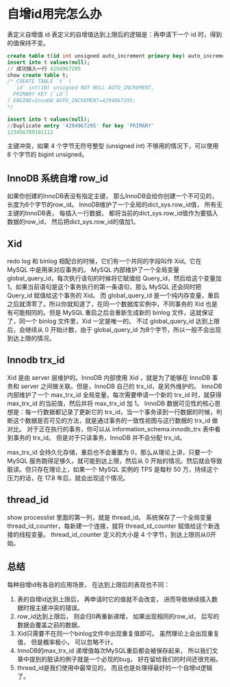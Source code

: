 # 自增id用完怎么办

表定义自增值 id
表定义的自增值达到上限后的逻辑是：再申请下一个 id 时，得到的值保持不变。

```sql
create table t(id int unsigned auto_increment primary key) auto_increment=4294967295;
insert into t values(null);
// 成功插入一行 4294967295
show create table t;
/* CREATE TABLE `t` (
  `id` int(10) unsigned NOT NULL AUTO_INCREMENT,
  PRIMARY KEY (`id`)
) ENGINE=InnoDB AUTO_INCREMENT=4294967295;
*/

insert into t values(null);
//Duplicate entry '4294967295' for key 'PRIMARY'
123456789101112
```

主键冲突，如果 4 个字节无符号整型 (unsigned int) 不够用的情况下，可以使用 8 个字节的 bigint unsigned。

## InnoDB 系统自增 row_id

如果你创建的InnoDB表没有指定主键， 那么InnoDB会给你创建一个不可见的， 长度为6个字节的row_id。 InnoDB维护了一个全局的dict_sys.row_id值， 所有无主键的InnoDB表， 每插入一行数据， 都将当前的dict_sys.row_id值作为要插入数据的row_id， 然后把dict_sys.row_id的值加1。

## Xid

redo log 和 binlog 相配合的时候，它们有一个共同的字段叫作 Xid。它在 MySQL 中是用来对应事务的。
MySQL 内部维护了一个全局变量 global_query_id，每次执行语句的时候将它赋值给 Query_id，然后给这个变量加 1。如果当前语句是这个事务执行的第一条语句，那么 MySQL 还会同时把 Query_id 赋值给这个事务的 Xid。
而 global_query_id 是一个纯内存变量，重启之后就清零了。所以你就知道了，在同一个数据库实例中，不同事务的 Xid 也是有可能相同的。但是 MySQL 重启之后会重新生成新的 binlog 文件，这就保证了，同一个 binlog 文件里，Xid 一定是唯一的。
不过 global_query_id 达到上限后，会继续从 0 开始计数，由于 global_query_id 为8个字节，所以一般不会出现到达上限的情况。

## Innodb trx_id

Xid 是由 server 层维护的。InnoDB 内部使用 Xid ，就是为了能够在 InnoDB 事务和 server 之间做关联。但是，InnoDB 自己的 trx_id，是另外维护的。
InnoDB 内部维护了一个 max_trx_id 全局变量，每次需要申请一个新的 trx_id 时，就获得 max_trx_id 的当前值，然后并将 max_trx_id 加 1。
InnoDB 数据可见性的核心思想是：每一行数据都记录了更新它的 trx_id，当一个事务读到一行数据的时候，判断这个数据是否可见的方法，就是通过事务的一致性视图与这行数据的 trx_id 做对比。
对于正在执行的事务，你可以从 information_schema.innodb_trx 表中看到事务的 trx_id。
但是对于只读事务，InnoDB 并不会分配 trx_id。

max_trx_id 会持久化存储，重启也不会重置为 0，那么从理论上讲，只要一个 MySQL 服务跑得足够久，就可能到达上限，然后从 0 开始的情况。然后就会导致脏读。但只存在理论上，如果一个 MySQL 实例的 TPS 是每秒 50 万，持续这个压力的话，在 17.8 年后，就会出现这个情况。

## thread_id

show processlist 里面的第一列，就是 thread_id。
系统保存了一个全局变量 thread_id_counter，每新建一个连接，就将 thread_id_counter 赋值给这个新连接的线程变量。
thread_id_counter 定义的大小是 4 个字节，到达上限则从0开始。

## 总结

每种自增id有各自的应用场景， 在达到上限后的表现也不同：
1. 表的自增id达到上限后， 再申请时它的值就不会改变， 进而导致继续插入数据时报主键冲突的错误。
2. row_id达到上限后， 则会归0再重新递增， 如果出现相同的row_id， 后写的数据会覆盖之前的数据。
3. Xid只需要不在同一个binlog文件中出现重复值即可。 虽然理论上会出现重复值， 但是概率极小， 可以忽略不计。
4. InnoDB的max_trx_id 递增值每次MySQL重启都会被保存起来， 所以我们文章中提到的脏读的例子就是一个必现的bug， 好在留给我们的时间还很充裕。
5. thread_id是我们使用中最常见的， 而且也是处理得最好的一个自增id逻辑了。



